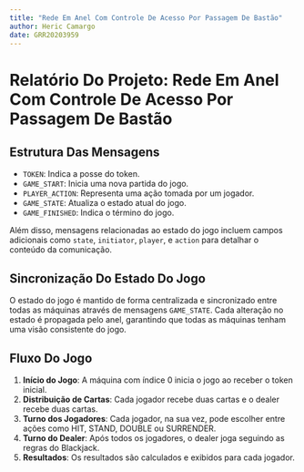 ```yaml
---
title: "Rede Em Anel Com Controle De Acesso Por Passagem De Bastão"
author: Heric Camargo 
date: GRR20203959
---
```


# Relatório Do Projeto: Rede Em Anel Com Controle De Acesso Por Passagem De Bastão

## Estrutura Das Mensagens

- `TOKEN`: Indica a posse do token.
- `GAME_START`: Inicia uma nova partida do jogo.
- `PLAYER_ACTION`: Representa uma ação tomada por um jogador.
- `GAME_STATE`: Atualiza o estado atual do jogo.
- `GAME_FINISHED`: Indica o término do jogo.

Além disso, mensagens relacionadas ao estado do jogo incluem campos adicionais como `state`, `initiator`, `player`, e `action` para detalhar o conteúdo da comunicação.

## Sincronização Do Estado Do Jogo

O estado do jogo é mantido de forma centralizada e sincronizado entre todas as máquinas através de mensagens `GAME_STATE`. Cada alteração no estado é propagada pelo anel, garantindo que todas as máquinas tenham uma visão consistente do jogo.

## Fluxo Do Jogo

1. **Início do Jogo**: A máquina com índice 0 inicia o jogo ao receber o token inicial.
2. **Distribuição de Cartas**: Cada jogador recebe duas cartas e o dealer recebe duas cartas.
3. **Turno dos Jogadores**: Cada jogador, na sua vez, pode escolher entre ações como HIT, STAND, DOUBLE ou SURRENDER.
4. **Turno do Dealer**: Após todos os jogadores, o dealer joga seguindo as regras do Blackjack.
5. **Resultados**: Os resultados são calculados e exibidos para cada jogador.
